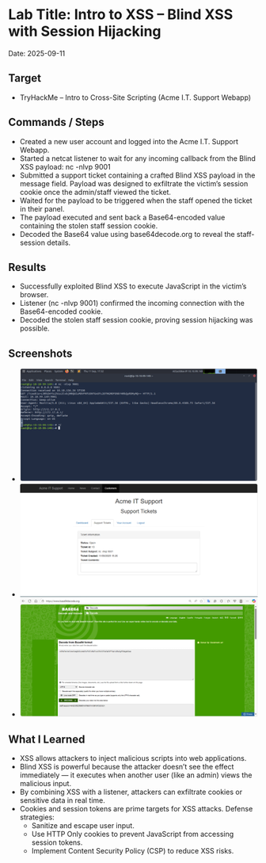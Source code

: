 ﻿# Lab Title: Intro to XSS – Blind XSS with Session Hijacking
Date: 2025-09-11

## Target
- TryHackMe – Intro to Cross-Site Scripting (Acme I.T. Support Webapp)

## Commands / Steps 
- Created a new user account and logged into the Acme I.T. Support Webapp.
- Started a netcat listener to wait for any incoming callback from the Blind XSS payload: nc -nlvp 9001
- Submitted a support ticket containing a crafted Blind XSS payload in the message field.
Payload was designed to exfiltrate the victim’s session cookie once the admin/staff viewed the ticket.
- Waited for the payload to be triggered when the staff opened the ticket in their panel.
- The payload executed and sent back a Base64-encoded value containing the stolen staff session cookie.
- Decoded the Base64 value using base64decode.org to reveal the staff-session details.

## Results
- Successfully exploited Blind XSS to execute JavaScript in the victim’s browser.
- Listener (nc -nlvp 9001) confirmed the incoming connection with the Base64-encoded cookie.
- Decoded the stolen staff session cookie, proving session hijacking was possible.

## Screenshots
- ![Netcat Listener](../screenshots/2025-09-11-xss-blind-listener.png)  
- ![Acme Ticket Payload Submission](../screenshots/2025-09-11-xss-blind-ticket.png)  
- ![Decoded Session Cookie](../screenshots/2025-09-11-xss-blind-decoded.png)

## What I Learned
- XSS allows attackers to inject malicious scripts into web applications.
- Blind XSS is powerful because the attacker doesn’t see the effect immediately — it executes when another user (like an admin) views the malicious input.
- By combining XSS with a listener, attackers can exfiltrate cookies or sensitive data in real time.
- Cookies and session tokens are prime targets for XSS attacks.
    Defense strategies:
  * Sanitize and escape user input.
  * Use HTTP Only cookies to prevent JavaScript from accessing session tokens.
  * Implement Content Security Policy (CSP) to reduce XSS risks.
